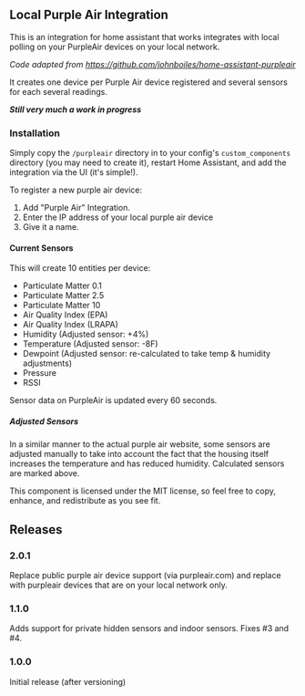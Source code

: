 ## Local Purple Air Integration
This is an integration for home assistant that works integrates with local
polling on your PurpleAir devices on your local network.

_Code adapted from https://github.com/johnboiles/home-assistant-purpleair_

It creates one device per Purple Air device registered and several sensors
for each several readings.

***Still very much a work in progress***

### Installation

Simply copy the `/purpleair` directory in to your config's
`custom_components` directory (you may need to create it), restart Home
Assistant, and add the integration via the UI (it's simple!).

To register a new purple air device:
1. Add "Purple Air" Integration.
2. Enter the IP address of your local purple air device
3. Give it a name.

#### Current Sensors
This will create 10 entities per device:
* Particulate Matter 0.1
* Particulate Matter 2.5
* Particulate Matter 10
* Air Quality Index (EPA)
* Air Quality Index (LRAPA)
* Humidity (Adjusted sensor: +4%)
* Temperature (Adjusted sensor: -8F)
* Dewpoint (Adjusted sensor: re-calculated to take temp & humidity adjustments)
* Pressure
* RSSI

Sensor data on PurpleAir is updated every 60 seconds.

##### Adjusted Sensors
In a similar manner to the actual purple air website, some sensors are adjusted manually to take into
account the fact that the housing itself increases the temperature and has reduced humidity. Calculated
sensors are marked above.

This component is licensed under the MIT license, so feel free to copy,
enhance, and redistribute as you see fit.

## Releases

### 2.0.1
Replace public purple air device support (via purpleair.com) and replace
with purpleair devices that are on your local network only. 

### 1.1.0
Adds support for private hidden sensors and indoor sensors. Fixes #3 and #4.

### 1.0.0
Initial release (after versioning)
